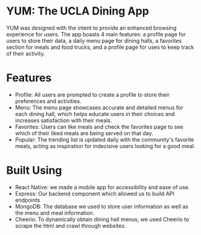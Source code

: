 # YUM: The UCLA Dining App
YUM was designed with the intent to provide an enhanced browsing experience for users. The app boasts 4 main features: a profile page for users to store their data, a daily menu page for dining halls, a favorites section for meals and food trucks, and a profile page for uses to keep track of their activity. 

# Features
- Profile: All users are prompted to create a profile to store their preferences and activities.
- Menu: The menu page showcases accurate and detailed menus for each dining hall, which helps educate users in their choices and increases satisfaction with their meals.
- Favorites: Users can like meals and check the favorites page to see which of their liked meals are being served on that day. 
- Popular: The trending list is updated daily with the community's favorite meals, acting as inspiration for indecisive users looking for a good meal.

# Built Using
- React Native: we made a mobile app for accessibility and ease of use.
- Express: Our backend component which allowed us to build API endpoints
- MongoDB: The database we used to store user information as well as the menu and meal information.
- Cheerio: To dynamically obtain dining hall menus, we used Cheerio to scrape the html and crawl through websites.
